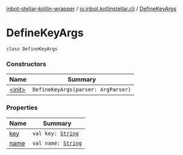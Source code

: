 [inbot-stellar-kotlin-wrapper](../../index.md) / [io.inbot.kotlinstellar.cli](../index.md) / [DefineKeyArgs](./index.md)

# DefineKeyArgs

`class DefineKeyArgs`

### Constructors

| Name | Summary |
|---|---|
| [&lt;init&gt;](-init-.md) | `DefineKeyArgs(parser: ArgParser)` |

### Properties

| Name | Summary |
|---|---|
| [key](key.md) | `val key: `[`String`](https://kotlinlang.org/api/latest/jvm/stdlib/kotlin/-string/index.html) |
| [name](name.md) | `val name: `[`String`](https://kotlinlang.org/api/latest/jvm/stdlib/kotlin/-string/index.html) |
